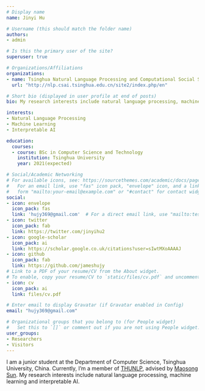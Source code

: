 ```yaml
---
# Display name
name: Jinyi Hu

# Username (this should match the folder name)
authors:
- admin

# Is this the primary user of the site?
superuser: true

# Organizations/Affiliations
organizations:
- name: Tsinghua Natural Language Processing and Computational Social Science Lab (THUNLP)
  url: "http://nlp.csai.tsinghua.edu.cn/site2/index.php/en"

# Short bio (displayed in user profile at end of posts)
bio: My research interests include natural language processing, machine learning and interpretable AI.

interests:
- Natural Language Processing
- Machine Learning 
- Interpretable AI

education:
  courses:
  - course: BSc in Computer Science and Technology
    institution: Tsinghua University
    year: 2021(expected)

# Social/Academic Networking
# For available icons, see: https://sourcethemes.com/academic/docs/page-builder/#icons
#   For an email link, use "fas" icon pack, "envelope" icon, and a link in the
#   form "mailto:your-email@example.com" or "#contact" for contact widget.
social:
- icon: envelope
  icon_pack: fas
  link: 'hujy369@gmail.com'  # For a direct email link, use "mailto:test@example.org".
- icon: twitter
  icon_pack: fab
  link: https://twitter.com/jinyihu2
- icon: google-scholar
  icon_pack: ai
  link: https://scholar.google.co.uk/citations?user=sIwtMXoAAAAJ
- icon: github
  icon_pack: fab
  link: https://github.com/jameshujy
# Link to a PDF of your resume/CV from the About widget.
# To enable, copy your resume/CV to `static/files/cv.pdf` and uncomment the lines below.
- icon: cv
  icon_pack: ai
  link: files/cv.pdf

# Enter email to display Gravatar (if Gravatar enabled in Config)
email: "hujy369@gmail.com"

# Organizational groups that you belong to (for People widget)
#   Set this to `[]` or comment out if you are not using People widget.
user_groups:
- Researchers
- Visitors
---
```


I am a junior student at the Department of Computer Science, Tsinghua University, China. Currently, I’m a member of [THUNLP](http://nlp.csai.tsinghua.edu.cn/site2/index.php/en), advised by [Maosong Sun](http://www.cs.tsinghua.edu.cn/publish/cs/4616/2013/20130424103737386785027/20130424103737386785027_.html). My research interests include natural language processing, machine learning and interpretable AI.
